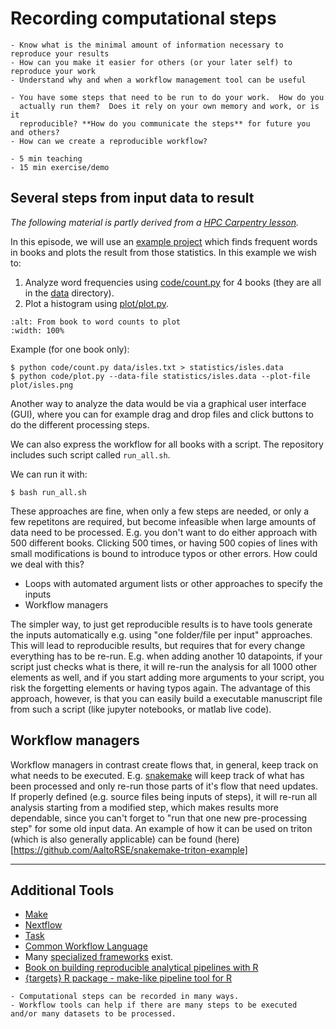 # Recording computational steps

```{objectives}
- Know what is the minimal amount of information necessary to reproduce your results
- How can you make it easier for others (or your later self) to reproduce your work
- Understand why and when a workflow management tool can be useful
```

```{questions}
- You have some steps that need to be run to do your work.  How do you
  actually run them?  Does it rely on your own memory and work, or is it
  reproducible? **How do you communicate the steps** for future you and others?
- How can we create a reproducible workflow?
```

```{instructor-note}
- 5 min teaching
- 15 min exercise/demo
```

## Several steps from input data to result

_The following material is partly derived from a [HPC Carpentry lesson](https://hpc-carpentry.github.io/hpc-python/)._

In this episode, we will use an [example
project](https://github.com/coderefinery/word-count) which finds frequent
words in books and plots the result from those statistics. In this example we
wish to:

1. Analyze word frequencies using [code/count.py](https://github.com/coderefinery/word-count/blob/main/code/count.py)
   for 4 books
   (they are all in the [data](https://github.com/coderefinery/word-count/tree/main/data) directory).
2. Plot a histogram using [plot/plot.py](https://github.com/coderefinery/word-count/blob/main/plot/plot.py).

```{figure} img/word-count/arrows.png
:alt: From book to word counts to plot
:width: 100%
```

Example (for one book only):

```console
$ python code/count.py data/isles.txt > statistics/isles.data
$ python code/plot.py --data-file statistics/isles.data --plot-file plot/isles.png
```

Another way to analyze the data would be via a graphical user interface (GUI), where you can for example drag and drop files and click buttons to do the different processing steps.

We can also express the workflow for all books with a script. The repository includes such script called `run_all.sh`.

We can run it with:

```console
$ bash run_all.sh
```

These approaches are fine, when only a few steps are needed, or only a few repetitons are required, but become infeasible when large amounts of data need to be processed.
E.g. you don't want to do either approach with 500 different books. Clicking 500 times, or having 500 copies of lines with small modifications is bound to introduce typos or other errors.
How could we deal with this?

- Loops with automated argument lists or other approaches to specify the inputs
- Workflow managers

The simpler way, to just get reproducible results is to have tools generate the inputs automatically e.g. using "one folder/file per input" approaches.
This will lead to reproducible results, but requires that for every change everything has to be re-run. E.g. when adding another 10 datapoints, if your script just checks
what is there, it will re-run the analysis for all 1000 other elements as well, and if you start adding more arguments to your script, you risk the forgetting elements or
having typos again.
The advantage of this approach, however, is that you can easily build a executable manuscript file from such a script (like jupyter notebooks, or matlab live code).

## Workflow managers

Workflow managers in contrast create flows that, in general, keep track on what needs to be executed. E.g. [snakemake](https://snakemake.readthedocs.io/)
will keep track of what has been processed and only re-run those parts of it's flow that need updates.
If properly defined (e.g. source files being inputs of steps), it will re-run all analysis starting from a modified step, which makes
results more dependable, since you can't forget to "run that one new pre-processing step" for some old input data.
An example of how it can be used on triton (which is also generally applicable) can be found (here)[https://github.com/AaltoRSE/snakemake-triton-example]

---

## Additional Tools

- [Make](https://www.gnu.org/software/make/)
- [Nextflow](https://www.nextflow.io/)
- [Task](https://taskfile.dev/)
- [Common Workflow Language](https://www.commonwl.org/)
- Many [specialized frameworks](https://github.com/common-workflow-language/common-workflow-language/wiki/Existing-Workflow-systems) exist.
- [Book on building reproducible analytical pipelines with R](https://raps-with-r.dev/)
- [{targets} R package - make-like pipeline tool for R](https://books.ropensci.org/targets/)

```{keypoints}
- Computational steps can be recorded in many ways.
- Workflow tools can help if there are many steps to be executed and/or many datasets to be processed.
```
